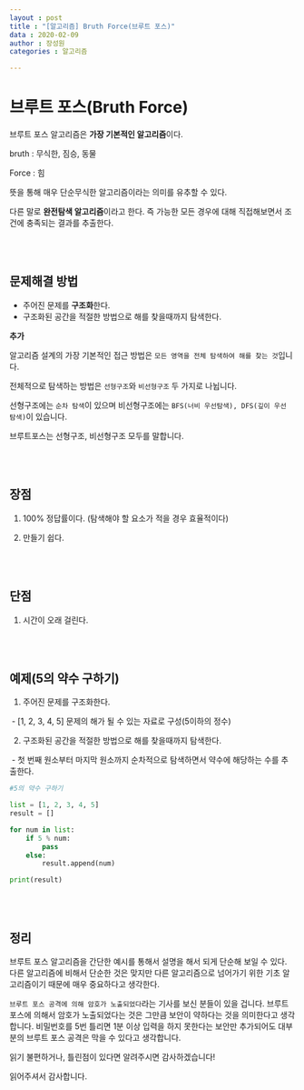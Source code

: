 ```yaml
---
layout : post
title : "[알고리즘] Bruth Force(브루트 포스)"
data : 2020-02-09
author : 장성원
categories : 알고리즘

---
```



# 브루트 포스(Bruth Force)

브루트 포스 알고리즘은 **가장 기본적인 알고리즘**이다.

bruth : 무식한, 짐승, 동물

Force : 힘

뜻을 통해 매우 단순무식한 알고리즘이라는 의미를 유추할 수 있다.

다른 말로 **완전탐색 알고리즘**이라고 한다. 즉 가능한 모든 경우에 대해 직접해보면서 조건에 충족되는 결과를 추출한다.  



<br>

<br>

## 문제해결 방법

- 주어진 문제를 **구조화**한다.
- 구조화된 공간을 적절한 방법으로 해를 찾을때까지 탐색한다.  



**추가**

알고리즘 설계의 가장 기본적인 접근 방법은 `모든 영역을 전체 탐색하여 해를 찾는 것`입니다.

전체적으로 탐색하는 방법은  `선형구조`와 `비선형구조` 두 가지로 나뉩니다.

선형구조에는 `순차 탐색`이 있으며 비선형구조에는 `BFS(너비 우선탐색), DFS(깊이 우선 탐색)`이 있습니다.

브루트포스는 선형구조, 비선형구조 모두를 말합니다.

<br>

<br>

## 장점

1. 100% 정답률이다. (탐색해야 할 요소가 적을 경우 효율적이다)

2. 만들기 쉽다.

   

   <br>

   <br>

## 단점

1. 시간이 오래 걸린다.



<br>

<br>

## 예제(5의 약수 구하기)

1. 주어진 문제를 구조화한다.

​        - [1, 2, 3, 4, 5]  문제의 해가 될 수 있는 자료로 구성(5이하의 정수)

2. 구조화된 공간을 적절한 방법으로 해를 찾을때까지 탐색한다.

​        -  첫 번째 원소부터 마지막 원소까지 순차적으로 탐색하면서 약수에 해당하는 수를 추출한다.



```python
#5의 약수 구하기

list = [1, 2, 3, 4, 5]
result = []

for num in list:
    if 5 % num:
        pass
    else:
        result.append(num)

print(result)
```



<br>

<br>

## 정리

브루트 포스  알고리즘을 간단한 예시를 통해서 설명을 해서 되게 단순해 보일 수 있다.  다른 알고리즘에 비해서 단순한 것은 맞지만 다른 알고리즘으로 넘어가기 위한 기초 알고리즘이기 때문에  매우 중요하다고 생각한다.



`브루트 포스 공격에 의해 암호가 노출되었다`라는 기사를 보신 분들이 있을 겁니다.  브루트 포스에 의해서 암호가 노출되었다는 것은 그만큼 보안이 약하다는 것을 의미한다고 생각합니다. 비밀번호를 5번 틀리면 1분 이상 입력을 하지 못한다는 보안만 추가되어도 대부분의 브루트 포스 공격은 막을 수 있다고 생각합니다. 



읽기 불편하거나, 틀린점이 있다면 알려주시면 감사하겠습니다!

읽어주셔서 감사합니다.





